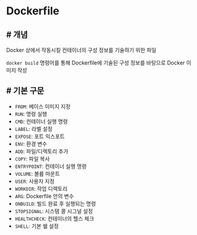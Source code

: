 # Dockerfile

## # 개념

Docker 상에서 작동시킬 컨테이너의 구성 정보를 기술하기 위한 파일

`docker build` 명령어를 통해 Dockerfile에 기술된 구성 정보를 바탕으로 Docker 이미지 작성

## # 기본 구문

 - `FROM`: 베이스 이미지 지정
 - `RUN`: 명령 실행
 - `CMD`: 컨테이너 실행 명령
 - `LABEL`: 라벨 설정
 - `EXPOSE`: 포트 익스포트
 - `ENV`: 환경 변수
 - `ADD`: 파일/디렉토리 추가
 - `COPY`: 파일 복사
 - `ENTRYPOINT`: 컨테이너 실행 명령
 - `VOLUME`: 볼륨 마운트
 - `USER`: 사용자 지정
 - `WORKDIR`: 작업 디렉토리
 - `ARG`: Dockerfile 안의 변수
 - `ONBUILD`: 빌드 완료 후 실행되는 명령
 - `STOPSIGNAL`: 시스템 콜 시그널 설정
 - `HEALTHCHECK`: 컨테이너의 헬스 체크
 - `SHELL`: 기본 쉘 설정

